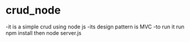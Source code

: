 # crud_node
-it is a simple crud using node js 
-its design pattern is MVC 
-to run it run npm install then node server.js
